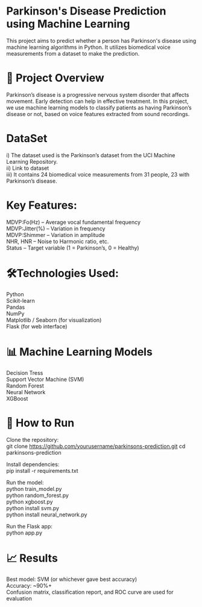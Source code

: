 # Parkinson's Disease Prediction using Machine Learning
This project aims to predict whether a person has Parkinson's disease using machine learning algorithms in Python. It utilizes biomedical voice measurements from a dataset to make the prediction.

# 🧠 Project Overview
Parkinson’s disease is a progressive nervous system disorder that affects movement. Early detection can help in effective treatment. In this project, we use machine learning models to classify patients as having Parkinson’s disease or not, based on voice features extracted from sound recordings.

# DataSet
i) The dataset used is the Parkinson’s dataset from the UCI Machine Learning Repository.   
ii) Link to dataset   
iii) It contains 24 biomedical voice measurements from 31 people, 23 with Parkinson’s disease.   

# Key Features:
MDVP:Fo(Hz) – Average vocal fundamental frequency   
MDVP:Jitter(%) – Variation in frequency   
MDVP:Shimmer – Variation in amplitude   
NHR, HNR – Noise to Harmonic ratio, etc.   
Status – Target variable (1 = Parkinson’s, 0 = Healthy)   

# 🛠Technologies Used:
Python    
Scikit-learn   
Pandas   
NumPy   
Matplotlib / Seaborn (for visualization)   
Flask (for web interface)   

# 📊 Machine Learning Models
Decision Tress   
Support Vector Machine (SVM)   
Random Forest   
Neural Network   
XGBoost   

# 🚀 How to Run 
Clone the repository:   
git clone https://github.com/yourusername/parkinsons-prediction.git cd parkinsons-prediction   

Install dependencies:   
pip install -r requirements.txt   

Run the model:   
python train_model.py   
python random_forest.py   
python xgboost.py   
python install svm.py   
python install neural_network.py   

Run the Flask app:    
python app.py    

# 📈 Results  
Best model: SVM (or whichever gave best accuracy)   
Accuracy: ~90%+   
Confusion matrix, classification report, and ROC curve are used for evaluation   
